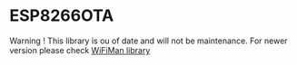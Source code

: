 # ESP8266OTA

Warning ! This library is ou of date and will not be maintenance. For newer version please check <a href="https://github.com/ChipTechno/WiFiMan">WiFiMan library</a> 